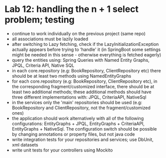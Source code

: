 # Lab 12: handling the n + 1 select problem; testing
- continue to work individually on the previous project (same repo)
- all associations must be lazily loaded
- after switching to Lazy fetching, check if the LazyInitializationException actually appears before trying to ‘handle' it (in SpringBoot some settings might be needed in this sense - otherwise everything is fetched eagerly)
- query the entities using: Spring Queries with Named Entity Graphs,  JPQL, Criteria API, Native SQL
- in each core.repository (e.g: BookRepository, ClientRepository etc) there should be at least two methods using NamedEntityGraphs
- for each core.repository (e.g: BookRepository, ClientRepository etc), in the corresponding fragment/customized interface, there should be at least two additional methods; these  additional methods should have three different implementations with: JPQL, CriteriaAPI, NativeSql
- in the services only the 'main' repositories should be used (e.g: BookRepository and ClientRepository, not the fragment/customized ones)
- the application should work alternatively with all of the following configurations: EntityGraphs + JPQL, EntityGraphs + CriteriaAPI, EntityGraphs + NativeSql. The configuration switch should be possible by changing annotations or property files, but not java code
- write integration tests for your repositories and services; use DbUnit, xml datasets
- write unit tests for your controllers using Mockito 
